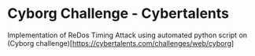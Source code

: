 # Cyborg Challenge - Cybertalents
Implementation of ReDos Timing Attack using automated python script on (Cyborg challenge)[https://cybertalents.com/challenges/web/cyborg]
